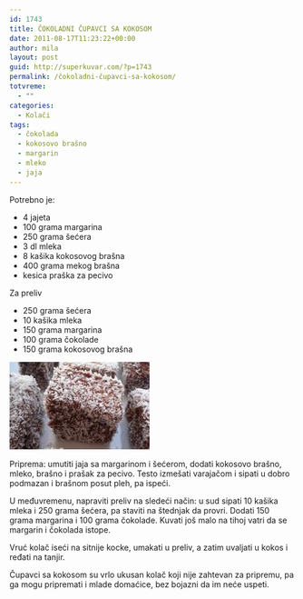 ```yaml
---
id: 1743
title: ČOKOLADNI ČUPAVCI SA KOKOSOM
date: 2011-08-17T11:23:22+00:00
author: mila
layout: post
guid: http://superkuvar.com/?p=1743
permalink: /čokoladni-čupavci-sa-kokosom/
totvreme:
  - ""
categories:
  - Kolači
tags:
  - čokolada
  - kokosovo brašno
  - margarin
  - mleko
  - jaja
---
```

Potrebno je:

  * 4 jajeta
  * 100 grama margarina
  * 250 grama šećera
  * 3 dl mleka
  * 8 kašika kokosovog brašna
  * 400 grama mekog brašna
  * kesica praška za pecivo

Za preliv

  * 250 grama šećera
  * 10 kašika mleka
  * 150 grama margarina
  * 100 grama čokolade
  * 150 grama kokosovog brašna

<img class="alignnone size-full wp-image-1744" title="cupavcikokos" src="/wp-content/uploads/2011/08/cupavcikokos-e1313580187760.jpg" alt="" width="247" height="154" /> 

Priprema: umutiti jaja sa margarinom i šećerom, dodati kokosovo brašno, mleko, brašno i prašak za pecivo. Testo izmešati varajačom i sipati u dobro podmazan i brašnom posut pleh, pa ispeći.

U međuvremenu, napraviti preliv na sledeći način: u sud sipati 10 kašika mleka i 250 grama šećera, pa staviti na štednjak da provri. Dodati 150 grama margarina i 100 grama čokolade. Kuvati još malo na tihoj vatri da se margarin i čokolada istope.

Vruć kolač iseći na sitnije kocke, umakati u preliv, a zatim uvaljati u kokos i ređati na tanjir.

Čupavci sa kokosom su vrlo ukusan kolač koji nije zahtevan za pripremu, pa ga mogu pripremati i mlade domaćice, bez bojazni da im neće uspeti.